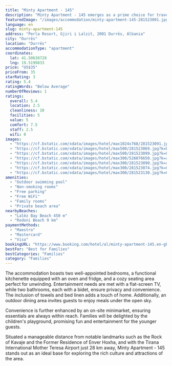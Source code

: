```yaml
---
title: "Minty Apartment - 145"
description: "Minty Apartment - 145 emerges as a prime choice for travelers seeking comfort and convenience in Durrës."
featuredImage: "/images/accommodation/minty-apartment-145-281523091.jpg"
language: en
slug: minty-apartment-145
address: "Perla Resort, Gjiri i Lalzit, 2001 Durrës, Albania"
city: "Durrës"
location: "Durrës"
accommodationType: "apartment"
coordinates:
  lat: 41.50638728
  lng: 19.5199833
price: "US$35"
priceFrom: 35
starRating: 3
rating: 5.4
ratingWords: "Below Average"
numberOfReviews: 1
ratings:
  overall: 5.4
  location: 2.5
  cleanliness: 10
  facilities: 5
  value: 5
  comfort: 7.5
  staff: 2.5
  wifi: 0
images:
  - "https://cf.bstatic.com/xdata/images/hotel/max1024x768/281523091.jpg?k=5139cab5041081a34d1843a81034d520ee080b4f82c4275063ae73da254216fb&o=&hp=1"
  - "https://cf.bstatic.com/xdata/images/hotel/max500/281523069.jpg?k=bdd6468bcbd794c85c8fcbef917a367ac628c2f457b47ccc357698d04769612d&o=&hp=1"
  - "https://cf.bstatic.com/xdata/images/hotel/max500/281523099.jpg?k=010135a9b1431300112a338f4222d36a7e62f59560355b3248ed693fbfedeadb&o=&hp=1"
  - "https://cf.bstatic.com/xdata/images/hotel/max300/526076650.jpg?k=a93d8d5fd2aebb9695460f275094ce0ef614444e595f581f6cd863b3b2517619&o=&hp=1"
  - "https://cf.bstatic.com/xdata/images/hotel/max300/281523090.jpg?k=a158a06cd052501ca4fadf0b95b83ee33a10ac2c6fc2e0f9b7ffd483a884289c&o=&hp=1"
  - "https://cf.bstatic.com/xdata/images/hotel/max300/281523074.jpg?k=0eb110e25ef525599f0e06af3acb503a4959527f240bcd34ca88c2f8ea331e9a&o=&hp=1"
  - "https://cf.bstatic.com/xdata/images/hotel/max300/281523130.jpg?k=0a7750812fff05c38fb36a4e2f61b01dd7c981639befac50cb4a5a26ef65a8db&o=&hp=1"
amenities:
  - "Outdoor swimming pool"
  - "Non-smoking rooms"
  - "Free parking"
  - "Free WiFi"
  - "Family rooms"
  - "Private beach area"
nearbyBeaches:
  - "Lalëz Bay Beach 450 m"
  - "Rodoni Beach 9 km"
paymentMethods:
  - "Maestro"
  - "Mastercard"
  - "Visa"
bookingURL: "https://www.booking.com/hotel/al/minty-apartment-145.en-gb.html?aid=8035640"
bestFor: "Best for Families"
bestCategories: "Families"
category: "Families"
---
```


The accommodation boasts two well-appointed bedrooms, a functional kitchenette equipped with an oven and fridge, and a cozy seating area perfect for unwinding. Entertainment needs are met with a flat-screen TV, while two bathrooms, each with a bidet, ensure privacy and convenience. The inclusion of towels and bed linen adds a touch of home. Additionally, an outdoor dining area invites guests to enjoy meals under the open sky.

Convenience is further enhanced by an on-site minimarket, ensuring essentials are always within reach. Families will be delighted by the children's playground, promising fun and entertainment for the younger guests.

Situated a manageable distance from notable landmarks such as the Rock of Kavaje and the Former Residence of Enver Hoxha, and with the Tirana International Mother Teresa Airport just 28 km away, Minty Apartment - 145 stands out as an ideal base for exploring the rich culture and attractions of the area.